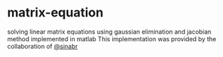 # matrix-equation
solving linear matrix equations using gaussian elimination and jacobian method implemented in matlab
This implementation was provided by the collaboration of <a href="https://www.github.com/sinabr">@sinabr</a>

